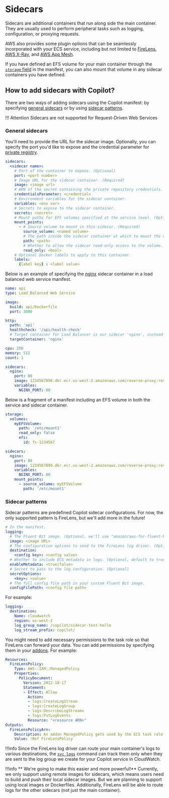 # Sidecars
Sidecars are additional containers that run along side the main container. They are usually used to perform peripheral tasks such as logging, configuration, or proxying requests.

AWS also provides some plugin options that can be seamlessly incorporated with your ECS service, including but not limited to [FireLens](https://docs.aws.amazon.com/AmazonECS/latest/developerguide/using_firelens.html), [AWS X-Ray](https://aws.amazon.com/xray/), and [AWS App Mesh](https://aws.amazon.com/app-mesh/).

If you have defined an EFS volume for your main container through the [`storage` field](../developing/storage.en.md) in the manifest, you can also mount that volume in any sidecar containers you have defined.

## How to add sidecars with Copilot?
There are two ways of adding sidecars using the Copilot manifest: by specifying [general sidecars](#general-sidecars) or by using [sidecar patterns](#sidecar-patterns).

!!! Attention
    Sidecars are not supported for Request-Driven Web Services

### General sidecars
You'll need to provide the URL for the sidecar image. Optionally, you can specify the port you'd like to expose and the credential parameter for [private registry](https://docs.aws.amazon.com/AmazonECS/latest/developerguide/private-auth.html).

``` yaml
sidecars:
  <sidecar name>:
    # Port of the container to expose. (Optional)
    port: <port number>
    # Image URL for the sidecar container. (Required)
    image: <image url>
    # ARN of the secret containing the private repository credentials. (Optional)
    credentialsParameter: <credential>
    # Environment variables for the sidecar container.
    variables: <env var>
    # Secrets to expose to the sidecar container.
    secrets: <secret>
    # Mount paths for EFS volumes specified at the service level. (Optional)
    mount_points:
      - # Source volume to mount in this sidecar. (Required)
        source_volume: <named volume>
        # The path inside the sidecar container at which to mount the volume. (Required)
        path: <path>
        # Whether to allow the sidecar read-only access to the volume. (Default true)
        read_only: <bool>
    # Optional Docker labels to apply to this container.
    labels:
      {label key} : <label value>

```

Below is an example of specifying the [nginx](https://www.nginx.com/) sidecar container in a load balanced web service manifest.

``` yaml
name: api
type: Load Balanced Web Service

image:
  build: api/Dockerfile
  port: 3000

http:
  path: 'api'
  healthcheck: '/api/health-check'
  # Target container for Load Balancer is our sidecar 'nginx', instead of the service container.
  targetContainer: 'nginx'

cpu: 256
memory: 512
count: 1

sidecars:
  nginx:
    port: 80
    image: 1234567890.dkr.ecr.us-west-2.amazonaws.com/reverse-proxy:revision_1
    variables:
      NGINX_PORT: 80
```

Below is a fragment of a manifest including an EFS volume in both the service and sidecar container.

```yaml
storage:
  volumes:
    myEFSVolume:
      path: '/etc/mount1'
      read_only: false
      efs:
        id: fs-1234567

sidecars:
  nginx:
    port: 80
    image: 1234567890.dkr.ecr.us-west-2.amazonaws.com/reverse-proxy:revision_1
    variables:
      NGINX_PORT: 80
    mount_points:
      - source_volume: myEFSVolume
        path: '/etc/mount1'
```

### Sidecar patterns
Sidecar patterns are predefined Copilot sidecar configurations. For now, the only supported pattern is FireLens, but we'll add more in the future!

``` yaml
# In the manifest.
logging:
  # The Fluent Bit image. (Optional, we'll use "amazon/aws-for-fluent-bit:latest" by default)
  image: <image URL>
  # The configuration options to send to the FireLens log driver. (Optional)
  destination:
    <config key>: <config value>
  # Whether to include ECS metadata in logs. (Optional, default to true)
  enableMetadata: <true|false>
  # Secret to pass to the log configuration. (Optional)
  secretOptions:
    <key>: <value>
  # The full config file path in your custom Fluent Bit image.
  configFilePath: <config file path>
```
For example:

``` yaml
logging:
  destination:
    Name: cloudwatch
    region: us-west-2
    log_group_name: /copilot/sidecar-test-hello
    log_stream_prefix: copilot/
```

You might need to add necessary permissions to the task role so that FireLens can forward your data. You can add permissions by specifying them in your [addons](../developing/additional-aws-resources.en.md). For example:

``` yaml
Resources:
  FireLensPolicy:
    Type: AWS::IAM::ManagedPolicy
    Properties:
      PolicyDocument:
        Version: 2012-10-17
        Statement:
        - Effect: Allow
          Action:
          - logs:CreateLogStream
          - logs:CreateLogGroup
          - logs:DescribeLogStreams
          - logs:PutLogEvents
          Resource: "<resource ARN>"
Outputs:
  FireLensPolicyArn:
    Description: An addon ManagedPolicy gets used by the ECS task role
    Value: !Ref FireLensPolicy
```

!!!info
    Since the FireLens log driver can route your main container's logs to various destinations, the [`svc logs`](../commands/svc-logs.en.md) command can track them only when they are sent to the log group we create for your Copilot service in CloudWatch.

!!!info
    ** We're going to make this easier and more powerful!** Currently, we only support using remote images for sidecars, which means users need to build and push their local sidecar images. But we are planning to support using local images or Dockerfiles. Additionally, FireLens will be able to route logs for the other sidecars (not just the main container).

